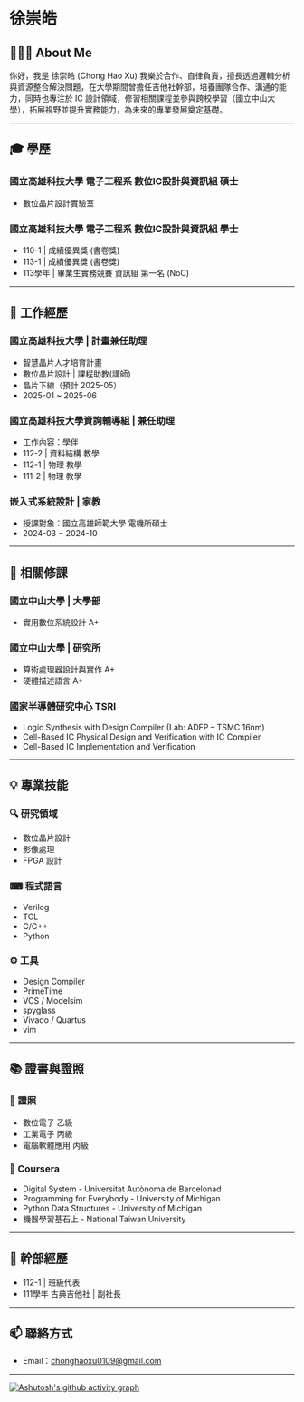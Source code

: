 # 徐崇皓

## 👨🏻‍💻 About Me
你好，我是 徐崇皓 (Chong Hao Xu)
我樂於合作、自律負責，擅長透過邏輯分析與資源整合解決問題，在大學期間曾擔任吉他社幹部，培養團隊合作、溝通的能力，同時也專注於
IC 設計領域，修習相關課程並參與跨校學習（國立中山大學），拓展視野並提升實務能力，為未來的專業發展奠定基礎。

---

## 🎓 學歷
### 國立高雄科技大學 電子工程系 數位IC設計與資訊組 碩士
- 數位晶片設計實驗室
### 國立高雄科技大學 電子工程系 數位IC設計與資訊組 學士
- 110-1 | 成績優異獎 (書卷獎)
- 113-1 | 成績優異獎 (書卷獎)
- 113學年 | 畢業生實務競賽 資訊組 第一名 (NoC)
---


## 💼 工作經歷
### 國立高雄科技大學 | 計畫兼任助理
- 智慧晶片人才培育計畫
- 數位晶片設計 | 課程助教(講師)
- 晶片下線（預計 2025-05）
- 2025-01 ~ 2025-06
### 國立高雄科技大學資詢輔導組 | 兼任助理
- 工作內容：學伴
- 112-2 | 資料結構 教學
- 112-1 |  物理 教學
- 111-2 |  物理 教學
### 嵌入式系統設計 | 家教
- 授課對象：國立高雄師範大學 電機所碩士
- 2024-03 ~ 2024-10
---


## 📖 相關修課
### 國立中山大學 | 大學部
- 實用數位系統設計 A+
### 國立中山大學 | 研究所
- 算術處理器設計與實作 A+
- 硬體描述語言 A+
### 國家半導體研究中心 TSRI
- Logic Synthesis with Design Compiler (Lab: ADFP – TSMC 16nm)
- Cell-Based IC Physical Design and Verification with IC Compiler
- Cell-Based IC Implementation and Verification
---


## 💡 專業技能
### 🔍 研究領域
- 數位晶片設計
- 影像處理
- FPGA 設計
### ⌨ 程式語言
- Verilog
- TCL
- C/C++
- Python
### ⚙️ 工具
- Design Compiler
- PrimeTime
- VCS / Modelsim
- spyglass
- Vivado / Quartus
- vim
---


## 📚 證書與證照
### 🪪 證照
- 數位電子 乙級 
- 工業電子 丙級
- 電腦軟體應用 丙級
### 📖 Coursera
- Digital System - Universitat Autònoma de Barcelonad
- Programming for Everybody - University of Michigan
- Python Data Structures - University of Michigan
- 機器學習基石上 - National Taiwan University
---

## 📜 幹部經歷
- 112-1 | 班級代表
- 111學年 古典吉他社 | 副社長
---

## 📫 聯絡方式
- Email：chonghaoxu0109@gmail.com
---

[![Ashutosh's github activity graph](https://github-readme-activity-graph.vercel.app/graph?username=Chonghao0109&theme=github-compact)](https://github.com/ashutosh00710/github-readme-activity-graph) 